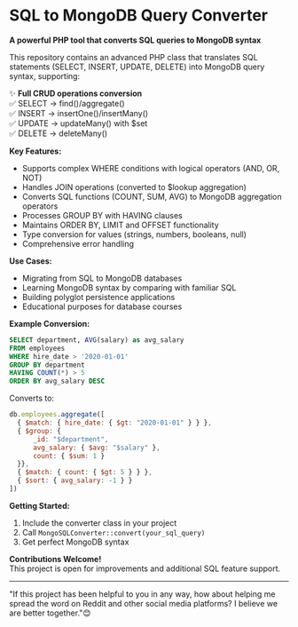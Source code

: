 # SQL to MongoDB Query Converter

**A powerful PHP tool that converts SQL queries to MongoDB syntax**

This repository contains an advanced PHP class that translates SQL statements (SELECT, INSERT, UPDATE, DELETE) into MongoDB query syntax, supporting:

✨ **Full CRUD operations conversion**  
✅ SELECT → find()/aggregate()  
✅ INSERT → insertOne()/insertMany()  
✅ UPDATE → updateMany() with $set  
✅ DELETE → deleteMany()

**Key Features:**
- Supports complex WHERE conditions with logical operators (AND, OR, NOT)
- Handles JOIN operations (converted to $lookup aggregation)
- Converts SQL functions (COUNT, SUM, AVG) to MongoDB aggregation operators
- Processes GROUP BY with HAVING clauses
- Maintains ORDER BY, LIMIT and OFFSET functionality
- Type conversion for values (strings, numbers, booleans, null)
- Comprehensive error handling

**Use Cases:**
- Migrating from SQL to MongoDB databases
- Learning MongoDB syntax by comparing with familiar SQL
- Building polyglot persistence applications
- Educational purposes for database courses

**Example Conversion:**
```sql
SELECT department, AVG(salary) as avg_salary 
FROM employees 
WHERE hire_date > '2020-01-01' 
GROUP BY department 
HAVING COUNT(*) > 5 
ORDER BY avg_salary DESC
```

Converts to:
```javascript
db.employees.aggregate([
  { $match: { hire_date: { $gt: "2020-01-01" } } },
  { $group: {
      _id: "$department",
      avg_salary: { $avg: "$salary" },
      count: { $sum: 1 }
  }},
  { $match: { count: { $gt: 5 } } },
  { $sort: { avg_salary: -1 } }
])
```

**Getting Started:**
1. Include the converter class in your project
2. Call `MongoSQLConverter::convert(your_sql_query)`
3. Get perfect MongoDB syntax

**Contributions Welcome!**  
This project is open for improvements and additional SQL feature support.

---
"If this project has been helpful to you in any way, how about helping me spread the word on Reddit and other social media platforms? I believe we are better together."😊
